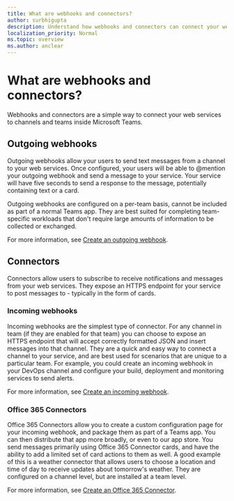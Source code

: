 ```yaml
---
title: What are webhooks and connectors?
author: surbhigupta
description: Understand how webhooks and connectors can connect your web services to the Teams client.
localization_priority: Normal
ms.topic: overview
ms.author: anclear
---
```

# What are webhooks and connectors?

Webhooks and connectors are a simple way to connect your web services to channels and teams inside Microsoft Teams. 

## Outgoing webhooks

Outgoing webhooks allow your users to send text messages from a channel to your web services. Once configured, your users will be able to @mention your outgoing webhook and send a message to your service. Your service will have five seconds to send a response to the message, potentially containing text or a card.

Outgoing webhooks are configured on a per-team basis, cannot be included as part of a normal Teams app. They are best suited for completing team-specific workloads that don't require large amounts of information to be collected or exchanged.

For more information, see [Create an outgoing webhook](~/webhooks-and-connectors/how-to/add-outgoing-webhook.md).

## Connectors

Connectors allow users to subscribe to receive notifications and messages from your web services. They expose an HTTPS endpoint for your service to post messages to - typically in the form of cards.

### Incoming webhooks

Incoming webhooks are the simplest type of connector. For any channel in team (if they are enabled for that team) you can choose to expose an HTTPS endpoint that will accept correctly formatted JSON and insert messages into that channel. They are a quick and easy way to connect a channel to your service, and are best used for scenarios that are unique to a particular team. For example, you could create an incoming webhook in your DevOps channel and configure your build, deployment and monitoring services to send alerts.

For more information, see [Create an incoming webhook](~/webhooks-and-connectors/how-to/add-incoming-webhook.md).

### Office 365 Connectors

Office 365 Connectors allow you to create a custom configuration page for your incoming webhook, and package them as part of a Teams app. You can then distribute that app more broadly, or even to our app store. You send messages primarily using Office 365 Connector cards, and have the ability to add a limited set of card actions to them as well. A good example of this is a weather connector that allows users to choose a location and time of day to receive updates about tomorrow's weather. They are configured on a channel level, but are installed at a team level.

For more information, see [Create an Office 365 Connector](~/webhooks-and-connectors/how-to/connectors-creating.md).
